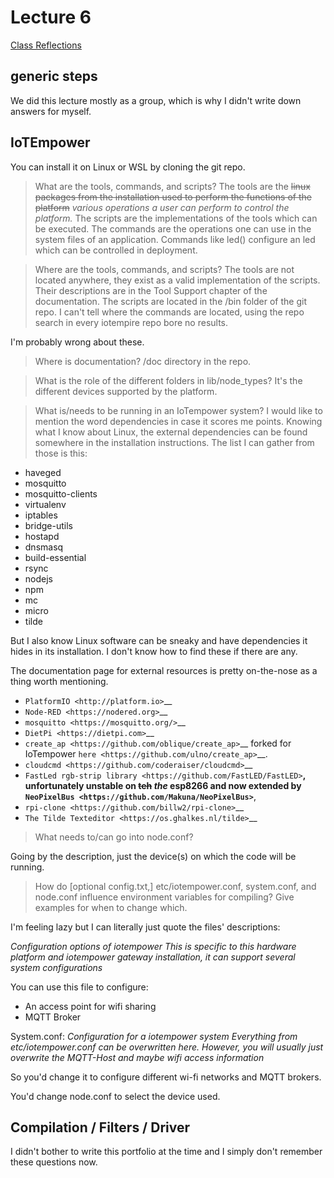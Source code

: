 # Lecture 6

[Class Reflections](/Jorrit/reflections/week2/monday.md)

## generic steps

We did this lecture mostly as a group, which is why I didn't write down answers for myself.

## IoTEmpower

You can install it on Linux or WSL by cloning the git repo.

> What are the tools, commands, and scripts?
The tools are the ~~linux packages from the installation used to perform the functions of the platform~~ _various operations a user can perform to control the platform._ The scripts are the implementations of the tools which can be executed. The commands are the operations one can use in the system files of an application. Commands like led() configure an led which can be controlled in deployment.

> Where are the tools, commands, and scripts?
The tools are not located anywhere, they exist as a valid implementation of the scripts. Their descriptions are in the Tool Support chapter of the documentation. The scripts are located in the /bin folder of the git repo. I can't tell where the commands are located, using the repo search in every iotempire repo bore no results.

I'm probably wrong about these.

> Where is documentation?
/doc directory in the repo.

> What is the role of the different folders in lib/node_types?
It's the different devices supported by the platform.

> What is/needs to be running in an IoTempower system?
I would like to mention the word dependencies in case it scores me points. Knowing what I know about Linux, the external dependencies can be found somewhere in the installation instructions.
The list I can gather from those is this:
- haveged
- mosquitto
- mosquitto-clients
- virtualenv
- iptables
- bridge-utils
- hostapd
- dnsmasq
- build-essential
- rsync
- nodejs
- npm
- mc
- micro
- tilde

But I also know Linux software can be sneaky and have dependencies it hides in its installation. I don't know how to find these if there are any.

The documentation page for external resources is pretty on-the-nose as a thing worth mentioning.
- `PlatformIO <http://platform.io>`__
- `Node-RED <https://nodered.org>`__
- `mosquitto <https://mosquitto.org/>`__
- `DietPi <https://dietpi.com>`__
- `create_ap <https://github.com/oblique/create_ap>`__ forked for IoTempower
  `here <https://github.com/ulno/create_ap>`__.
- `cloudcmd <https://github.com/coderaiser/cloudcmd>`__
- `FastLed rgb-strip library <https://github.com/FastLED/FastLED>`__,
  unfortunately unstable on ~~teh~~ _the_ esp8266 and now extended by
  `NeoPixelBus <https://github.com/Makuna/NeoPixelBus>`__,
- `rpi-clone <https://github.com/billw2/rpi-clone>`__
- `The Tilde Texteditor <https://os.ghalkes.nl/tilde>`__

> What needs to/can go into node.conf?

Going by the description, just the device(s) on which the code will be running.

> How do [optional config.txt,] etc/iotempower.conf, system.conf, and node.conf influence environment variables for compiling?
> Give examples for when to change which.

I'm feeling lazy but I can literally just quote the files' descriptions:

_Configuration options of iotempower_
_This is specific to this hardware platform and iotempower gateway installation,_
_it can support several system configurations_

You can use this file to configure:
- An access point for wifi sharing
- MQTT Broker

System.conf:
_Configuration for a iotempower system_
_Everything from etc/iotempower.conf can be overwritten here._
_However, you will usually just overwrite the MQTT-Host and maybe wifi access information_

So you'd change it to configure different wi-fi networks and MQTT brokers.

You'd change node.conf to select the device used.

## Compilation / Filters / Driver

I didn't bother to write this portfolio at the time and I simply don't remember these questions now.
